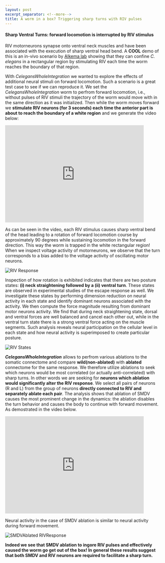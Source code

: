 ```yaml
---
layout: post
excerpt_separator: <!--more-->
title: A worm in a box? Triggering sharp turns with RIV pulses
---
```


#### Sharp Ventral Turns: forward locomotion is interrupted by RIV stimulus

RIV motorneurons synapse onto ventral neck muscles and have been associated with the execution of sharp ventral head bend. A **COOL** demo of this is an in-vivo scenario by [Alkema lab](https://www.umassmed.edu/AlkemaLab/) showing that they can confine _C. elegans_ in a rectangular region by stimulating RIV each time the worm reaches the boundary of that region. 

With _CelegansWholeIntegration_ we wanted to explore the effects of additional neural stimuli on forward locomotion. Such a scenario is a great test case to see if we can reproduce it. We set the _CelegansWholeIntegration_ worm to perfrom forward locomotion, i.e., without pulses of RIV stimuli the trajectory of the worm would move with in the same direction as it was initialized. Then while the worm moves forward we **stimulate RIV neurons (for 3 seconds) each time the anterior part is about to reach the boundary of a white region** and we generate the video below:

<iframe width="450" height="315" src="https://www.youtube.com/embed/hJfpxhMVUgc" frameborder="0" allow="accelerometer; autoplay; encrypted-media; gyroscope; picture-in-picture" allowfullscreen></iframe>

<!--more-->
As can be seen in the video, each RIV stimulus causes sharp ventral bend of the head leading to a rotation of forward locomotion course by approximately 90 degrees while sustaining locomotion in the forward direction. This way the worm is trapped in the white rectangular region! When we inspect voltage activity of motorneurons, we observe that the turn corresponds to a bias added to the voltage activity of oscillating motor neurons.

![RIV Response](/CelegansWholeIntegration/media/RIV.png)

Inspection of how rotation is exhibited indicates that there are two posture states: **(i) neck straightening followed by a (ii) ventral turn**. These states are observed in experimental studies of the escape response as well. We investigate these states by performing dimension reduction on neural activity in each state and identify dominant neurons associated with the activity. We then compute the force magnitude resulting from dominant motor neurons activity. We find that during neck straightening state, dorsal and ventral forces are well balanced and cancel each other out, while in the ventral turn state there is a strong ventral force acting on the muscle segments. Such analysis reveals neural participation on the cellular level in each state and how neural activity is superimposed to create particular posture.

![RIV States](/CelegansWholeIntegration/media/RIVstates.png)

**_CelegansWholeIntegration_** allows to perfrom various ablations to the somatic connectome and compare **wild(non-ablated)** with **ablated** connectome for the same response. We therefore utilize ablations to seek which neurons would be most correlated (or actually anti-correlated) with sharp turns. In other words we are seeking for **neurons which ablation would significantly alter the RIV response**. We select all pairs of neurons (R and L) from the group of neurons **directly connected to RIV and separately ablate each pair**. The analysis shows that ablation of SMDV causes the most prominent change in the dynamics: the ablation disables the turn behavior and causes the body to continue with forward movement. As demostrated in the video below. 

<iframe width="450" height="315" src="https://www.youtube.com/embed/iuIAXnbTQKk" frameborder="0" allow="accelerometer; autoplay; encrypted-media; gyroscope; picture-in-picture" allowfullscreen></iframe>

Neural activity in the case of SMDV ablation is similar to neural activity during forward movement. 

![SMDVAblated RIVResponse](/CelegansWholeIntegration/media/RIV_SMDVAbl.png)

**Indeed we see that SMDV ablation to ingore RIV pulses and effectively caused the worm go get out of the box! In general these results suggest that both SMDV and RIV neurons are required to facilitate a sharp turn.**

